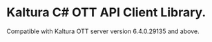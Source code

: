 # Kaltura C# OTT API Client Library.
Compatible with Kaltura OTT server version 6.4.0.29135 and above.
